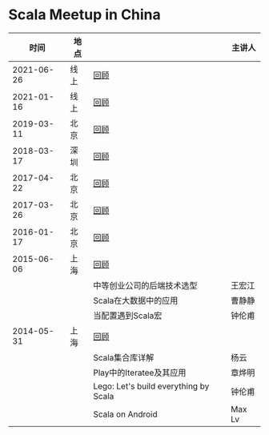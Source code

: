 # Scala Meetup in China

|   时间      | 地点 |                                       | 主讲人 |
|------------|------|---------------------------------------|--------|
| 2021-06-26 | 线上 | [回顾](2021-06-26)                     |       |
| 2021-01-16 | 线上 | [回顾](2021-01-16)                     |       |
| 2019-03-11 | 北京 | [回顾](2019-03-11)                     |       |
| 2018-03-17 | 深圳 | [回顾](2018-03-17)                     |       |
| 2017-04-22 | 北京 | [回顾](2017-04-22)                     |       |
| 2017-03-26 | 北京 | [回顾](2017-03-26)                     |       |
| 2016-01-17 | 北京 | [回顾](2016-01-17)                     |       |
| 2015-06-06 | 上海 | [回顾](2015-06-06)                     |       |
|            |      | 中等创业公司的后端技术选型               | 王宏江 |
|            |      | Scala在大数据中的应用                   | 曹静静 |
|            |      | 当配置遇到Scala宏                      | 钟伦甫 |
| 2014-05-31 | 上海 | [回顾](2014-05-31)                     |       |
|            |      | Scala集合库详解                        | 杨云   |
|            |      | Play中的Iteratee及其应用               | 章烨明 |
|            |      | Lego: Let's build everything by Scala | 钟伦甫 |
|            |      | Scala on Android                      | Max Lv |
